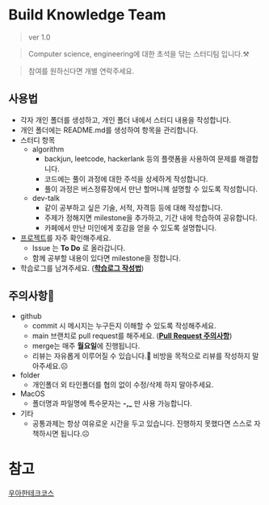# Build Knowledge Team
> ver 1.0

> Computer science, engineering에 대한 초석을 닦는 스터디팀 입니다.⚒

>  참여를 원하신다면 개별 연락주세요.
## 사용법
- 각자 개인 폴더를 생성하고, 개인 폴더 내에서 스터디 내용을 작성합니다.
- 개인 폴더에는 README.md를 생성하여 항목을 관리합니다.
- 스터디 항목
  - algorithm
    - backjun, leetcode, hackerlank 등의 플랫폼을 사용하여 문제를 해결합니다.
    - 코드에는 풀이 과정에 대한 주석을 상세하게 작성합니다.
    - 풀이 과정은 버스정류장에서 만난 할머니께 설명할 수 있도록 작성합니다.
  - dev-talk
    - 같이 공부하고 싶은 기술, 서적, 자격등 등에 대해 작성합니다.
    - 주제가 정해지면 milestone을 추가하고, 기간 내에 학습하여 공유합니다.
    - 카페에서 만난 미인에게 호감을 얻을 수 있도록 설명합니다.
- [프로젝트](https://github.com/cri-kim/build-knowledge-team/projects/1)를 자주 확인해주세요.
  - Issue 는 **To Do** 로 올라갑니다.
  - 함께 공부할 내용이 있다면 milestone을 정합니다.
- 학습로그를 남겨주세요. (**[학습로그 작성법](./docs/studylog.md)**)
## 주의사항👀
- github
  - commit 시 메시지는 누구든지 이해할 수 있도록 작성해주세요.
  - main 브랜치로 pull request를 해주세요. (**[Pull Request 주의사항](./docs/cleancode/pr_checklist.md)**)
  - merge는 매주 **월요일**에 진행됩니다.
  - 리뷰는 자유롭게 이루어질 수 있습니다.🤗 비방을 목적으로 리뷰를 작성하지 말아주세요.☹
- folder
  - 개인폴더 외 타인폴더를 협의 없이 수정/삭제 하지 말아주세요.
- MacOS
  - 폴더명과 파일명에 특수문자는 **-,_** 만 사용 가능합니다.
- 기타
  - 공통과제는 항상 여유로운 시간을 두고 있습니다. 진행하지 못했다면 스스로 자책하시면 됩니다.☹

# 참고
[우아한테크코스](https://github.com/woowacourse/woowacourse-docs)
